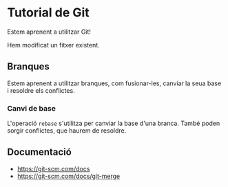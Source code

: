 # Tutorial de Git
Estem aprenent a utilitzar Git!

Hem modificat un fitxer existent.

## Branques
Estem aprenent a utilitzar branques, com fusionar-les, canviar la seua base  i resoldre els conflictes.

### Canvi de base
L'operació `rebase` s'utilitza per canviar la base d'una branca. També poden sorgir conflictes, que haurem de resoldre.

## Documentació
- https://git-scm.com/docs
- https://git-scm.com/docs/git-merge
